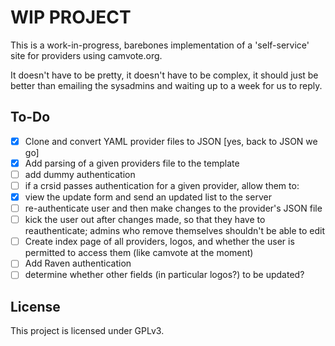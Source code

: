 # WIP PROJECT

This is a work-in-progress, barebones implementation of a 'self-service' site for providers using camvote.org.

It doesn't have to be pretty, it doesn't have to be complex, it should just be better than emailing the sysadmins and waiting up to a week for us to reply.

## To-Do
- [x] Clone and convert YAML provider files to JSON [yes, back to JSON we go] 
- [x] Add parsing of a given providers file to the template
- [ ] add dummy authentication
- [ ] if a crsid passes authentication for a given provider, allow them to:
- [x] view the update form and send an updated list to the server
- [ ] re-authenticate user and then make changes to the provider's JSON file
- [ ] kick the user out after changes made, so that they have to reauthenticate; admins who remove themselves shouldn't be able to edit
- [ ] Create index page of all providers, logos, and whether the user is permitted to access them (like camvote at the moment)
- [ ] Add Raven authentication
- [ ] determine whether other fields (in particular logos?) to be updated?

## License
This project is licensed under GPLv3.
